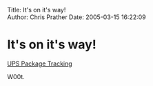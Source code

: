 Title: It's on it's way!  
Author: Chris Prather
Date: 2005-03-15 16:22:09

# It's on it's way!
<a title="UPS Package Tracking" href="http://wwwapps.ups.com/WebTracking/processInputRequest?sort_by=status&tracknums_displayed=1&TypeOfInquiryNumber=T&loc=en_US&InquiryNumber1=1Z01E0626764614551&track.x=0&track.y=0">UPS Package Tracking</a>

W00t.
